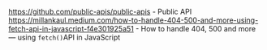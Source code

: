 https://github.com/public-apis/public-apis - Public API
https://millankaul.medium.com/how-to-handle-404-500-and-more-using-fetch-api-in-javascript-f4e301925a51 - How to handle 404, 500 and more — using `fetch()`API in JavaScript
